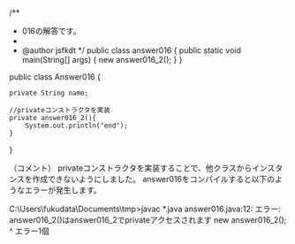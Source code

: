 /**
 * 016の解答です。
 *
 * @author jsfkdt
 */
public class answer016 {
    public static void main(String[] args) {
        new answer016_2();
    }
}

public class Answer016 {

    private String name;
    
    //privateコンストラクタを実装
    private answer016_2(){
        System.out.println("end");
    }
}

（コメント）
privateコンストラクタを実装することで、他クラスからインスタンスを作成できないようにしました。
answer016をコンパイルすると以下のようなエラーが発生します。

C:\Users\fukudata\Documents\tmp>javac *.java
answer016.java:12: エラー: answer016_2()はanswer016_2でprivateアクセスされます
        new answer016_2();
        ^
エラー1個

